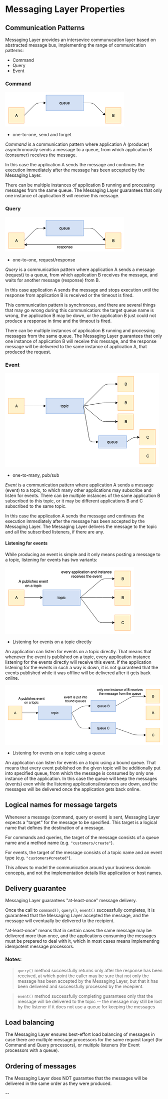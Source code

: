 # Messaging Layer Properties

## Communication Patterns

Messaging Layer provides an intersevice communucation layer based on abstracted
message bus, implementing the range of communication patterns:

* Command
* Query
* Event

### Command

![Command pattern diagram](./img/pattern--command.png)
* one-to-one, send and forget

*Command* is a communication pattern where application A (producer) asynchronously
sends a message to a queue, from which application B (consumer) receives the message.

In this case the application A sends the message and continues the execution immediately
after the message has been accepted by the Messaging Layer.

There can be multiple instances of application B running and processing messages from
the same queue. The Messaging Layer guarantees that only one instance of application B
will receive this message.

### Query

![Query pattern diagram](./img/pattern--query.png)
* one-to-one, request/response

*Query* is a communication pattern where application A sends a message (request) to
a queue, from which application B receives the message, and waits for another
message (response) from B.

In this case application A sends the message and stops execution until
the response from application B is received or the timeout is fired.

This communication pattern is synchronous, and there are several things that
may go wrong during this communication: the target queue name is wrong,
the application B may be down, or the application B just could not produce a response
in time and the timeout is fired.

There can be multiple instances of application B running and processing messages from
the same queue. The Messaging Layer guarantees that only one instance of application B
will receive this message, and the response message will be delivered to the same
instance of application A, that produced the request.


### Event

![Event pattern diagram](./img/pattern--event.png)
* one-to-many, pub/sub

*Event* is a communication pattern where application A sends a message (event) to
a topic, to which many other applications may subscribe and listen for events.
There can be  multiple instances of the same application B subscribed to this topic,
or it may be different applications B and C subscribed to the same topic.

In this case the application A sends the message and continues the execution immediately
after the message has been accepted by the Messaging Layer. The Messaging Layer
delivers the message to the topic and all the subscribed listeners, if there are any.

#### Listening for events

While producing an event is simple and it only means posting a message to a topic,
listening for events has two variants:

![Event directly diagram](./img/pattern--event-direct.png)
* Listening for events on a topic directly

An application can listen for events on a topic directly. That means that
whenever the event is published on a topic, every application instance listening for the
events directly will receive this event. If the application listening for the
events in such a way is down, it is not guaranteed that the events published while it
was offline will be delivered after it gets back online.

![Event using a queue diagram](./img/pattern--event-using-queue.png)
* Listening for events on a topic using a queue

An application can listen for events on a topic using a bound queue. That means
that every event published on the given topic will be additionally put into specified
queue, from which the message is consumed by only one instance of the application.
In this case the queue will keep the messages (events) even while the listening
applications/instances are down, and the messages will be delivered once the
application gets back online.

## Logical names for message targets

Whenever a message (command, query or event) is sent, Messaging Layer expects
a "target" for the message to be specified. This target is a logical name
that defines the destination of a message.

For commands and queries, the target of the message consists of a queue name
and a method name (e.g. `"customers/create"`).

For events, the target of the message consists of a topic name and an
event type (e.g. `"customers#created"`).

This allows to model the communication around your business domain concepts,
and not the implementation details like application or host names.

## Delivery guarantee

Messaging Layer guarantees "at-least-once" message delivery.

Once the call to `command()`, `query()`, `event()` successfully completes,
it is guaranteed that the Messaging Layer accepted the message,
and the message will eventually be delivered to the recipient.

"at-least-once" means that in certain cases the same message may be delivered
more than once, and the applications consuming the messages must be prepared to
deal with it, which in most cases means implementing idempotent message processors.


### Notes:

>  `query()` method successfully returns only after the response has been received,
at which point the caller may be sure that not only the message has been accepted
by the Messaging Layer, but that it has been delivered and successfully processed
by the recepient.

> `event()` method successfully completing guarantees only that the message
will be delivered to the topic -- the message may still be lost by the listener if
it does not use a queue for keeping the messages


## Load balancing

The Messaging Layer ensures best-effort load balancing of messages in case there
are multiple message processors for the same request target (for Command and Query
processors), or multiple listeners (for Event processors with a queue).


## Ordering of messages

The Messaging Layer does NOT guarantee that the messages will be delivered
in the same order as they were produced.


--
